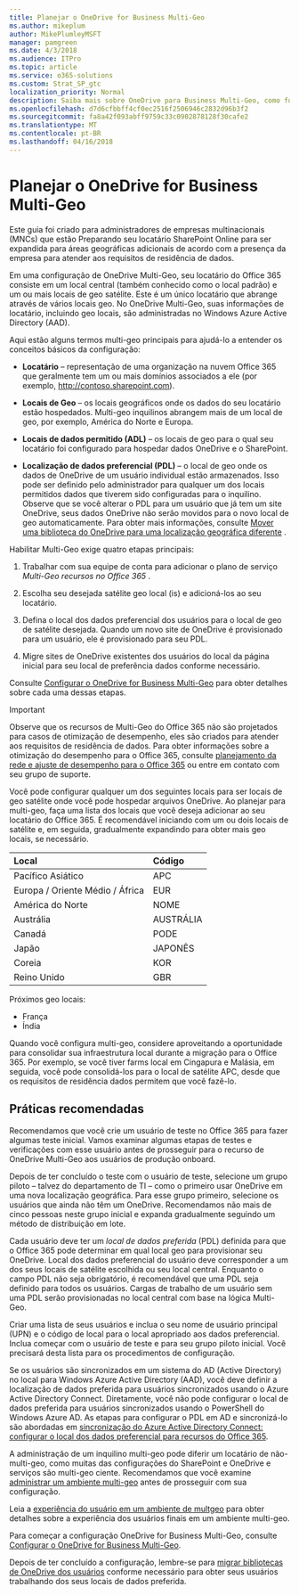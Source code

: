 ```yaml
---
title: Planejar o OneDrive for Business Multi-Geo
ms.author: mikeplum
author: MikePlumleyMSFT
manager: pamgreen
ms.date: 4/3/2018
ms.audience: ITPro
ms.topic: article
ms.service: o365-solutions
ms.custom: Strat_SP_gtc
localization_priority: Normal
description: Saiba mais sobre OneDrive para Business Multi-Geo, como funciona a multi-geo e geo-locais que estão disponíveis para armazenamento de dados.
ms.openlocfilehash: d7d6cfbbff4cf0ec2516f2506946c2832d96b3f2
ms.sourcegitcommit: fa8a42f093abff9759c33c0902878128f30cafe2
ms.translationtype: MT
ms.contentlocale: pt-BR
ms.lasthandoff: 04/16/2018
---
```

# <a name="plan-for-onedrive-for-business-multi-geo"></a>Planejar o OneDrive for Business Multi-Geo

Este guia foi criado para administradores de empresas multinacionais (MNCs) que estão Preparando seu locatário SharePoint Online para ser expandida para áreas geográficas adicionais de acordo com a presença da empresa para atender aos requisitos de residência de dados.

Em uma configuração de OneDrive Multi-Geo, seu locatário do Office 365 consiste em um local central (também conhecido como o local padrão) e um ou mais locais de geo satélite. Este é um único locatário que abrange através de vários locais geo. No OneDrive Multi-Geo, suas informações de locatário, incluindo geo locais, são administradas no Windows Azure Active Directory (AAD). 

Aqui estão alguns termos multi-geo principais para ajudá-lo a entender os conceitos básicos da configuração:

-   **Locatário** – representação de uma organização na nuvem Office 365 que geralmente tem um ou mais domínios associados a ele (por exemplo, http://contoso.sharepoint.com). 

-   **Locais de Geo** – os locais geográficos onde os dados do seu locatário estão hospedados. Multi-geo inquilinos abrangem mais de um local de geo, por exemplo, América do Norte e Europa.

-   **Locais de dados permitido (ADL)** – os locais de geo para o qual seu locatário foi configurado para hospedar dados OneDrive e o SharePoint.

-   **Localização de dados preferencial (PDL)** – o local de geo onde os dados de OneDrive de um usuário individual estão armazenados. Isso pode ser definido pelo administrador para qualquer um dos locais permitidos dados que tiverem sido configuradas para o inquilino. Observe que se você alterar o PDL para um usuário que já tem um site OneDrive, seus dados OneDrive não serão movidos para o novo local de geo automaticamente. Para obter mais informações, consulte [Mover uma biblioteca do OneDrive para uma localização geográfica diferente](move-onedrive-between-geo-locations.md) .

Habilitar Multi-Geo exige quatro etapas principais:

1.  Trabalhar com sua equipe de conta para adicionar o plano de serviço _Multi-Geo recursos no Office 365_ .

2.  Escolha seu desejada satélite geo local (is) e adicioná-los ao seu locatário.

3.  Defina o local dos dados preferencial dos usuários para o local de geo de satélite desejada. Quando um novo site de OneDrive é provisionado para um usuário, ele é provisionado para seu PDL.

4.  Migre sites de OneDrive existentes dos usuários do local da página inicial para seu local de preferência dados conforme necessário.

Consulte [Configurar o OneDrive for Business Multi-Geo](multi-geo-tenant-configuration.md) para obter detalhes sobre cada uma dessas etapas.

> [!IMPORTANT]
> Observe que os recursos de Multi-Geo do Office 365 não são projetados para casos de otimização de desempenho, eles são criados para atender aos requisitos de residência de dados. Para obter informações sobre a otimização do desempenho para o Office 365, consulte [planejamento da rede e ajuste de desempenho para o Office 365](https://support.office.com/article/e5f1228c-da3c-4654-bf16-d163daee8848) ou entre em contato com seu grupo de suporte.

Você pode configurar qualquer um dos seguintes locais para ser locais de geo satélite onde você pode hospedar arquivos OneDrive. Ao planejar para multi-geo, faça uma lista dos locais que você deseja adicionar ao seu locatário do Office 365. É recomendável iniciando com um ou dois locais de satélite e, em seguida, gradualmente expandindo para obter mais geo locais, se necessário.

<table>
<thead>
<tr class="header">
<th align="left"><strong>Local</strong></th>
<th align="left"><strong>Código</strong></th>
</tr>
</thead>
<tbody>
<tr class="odd">
<td align="left">Pacífico Asiático</td>
<td align="left">APC</td>
</tr>
<tr class="even">
<td align="left">Europa / Oriente Médio / África</td>
<td align="left">EUR</td>
</tr>
<tr class="odd">
<td align="left">América do Norte</td>
<td align="left">NOME</td>
</tr>
<tr class="even">
<td align="left">Austrália</td>
<td align="left">AUSTRÁLIA</td>
</tr>
<tr class="odd">
<td align="left">Canadá</td>
<td align="left">PODE</td>
</tr>
<tr class="odd">
<td align="left">Japão</td>
<td align="left">JAPONÊS</td>
</tr>
<tr class="even">
<td align="left">Coreia</td>
<td align="left">KOR</td>
</tr>
<tr class="odd">
<td align="left">Reino Unido</td>
<td align="left">GBR</td>
</tr>
</tbody>
</table>

Próximos geo locais:
  
- França
- Índia

Quando você configura multi-geo, considere aproveitando a oportunidade para consolidar sua infraestrutura local durante a migração para o Office 365. Por exemplo, se você tiver farms local em Cingapura e Malásia, em seguida, você pode consolidá-los para o local de satélite APC, desde que os requisitos de residência dados permitem que você fazê-lo.

## <a name="best-practices"></a>Práticas recomendadas

Recomendamos que você crie um usuário de teste no Office 365 para fazer algumas teste inicial. Vamos examinar algumas etapas de testes e verificações com esse usuário antes de prosseguir para o recurso de OneDrive Multi-Geo aos usuários de produção onboard.

Depois de ter concluído o teste com o usuário de teste, selecione um grupo piloto – talvez do departamento de TI – como o primeiro usar OneDrive em uma nova localização geográfica. Para esse grupo primeiro, selecione os usuários que ainda não têm um OneDrive. Recomendamos não mais de cinco pessoas neste grupo inicial e expanda gradualmente seguindo um método de distribuição em lote.

Cada usuário deve ter um *local de dados preferida* (PDL) definida para que o Office 365 pode determinar em qual local geo para provisionar seu OneDrive. Local dos dados preferencial do usuário deve corresponder a um dos seus locais de satélite escolhida ou seu local central. Enquanto o campo PDL não seja obrigatório, é recomendável que uma PDL seja definido para todos os usuários. Cargas de trabalho de um usuário sem uma PDL serão provisionadas no local central com base na lógica Multi-Geo.   

Criar uma lista de seus usuários e inclua o seu nome de usuário principal (UPN) e o código de local para o local apropriado aos dados preferencial. Inclua começar com o usuário de teste e para seu grupo piloto inicial. Você precisará desta lista para os procedimentos de configuração.

Se os usuários são sincronizados em um sistema do AD (Active Directory) no local para Windows Azure Active Directory (AAD), você deve definir a localização de dados preferida para usuários sincronizados usando o Azure Active Directory Connect. Diretamente, você não pode configurar o local de dados preferida para usuários sincronizados usando o PowerShell do Windows Azure AD. As etapas para configurar o PDL em AD e sincronizá-lo são abordadas em [sincronização do Azure Active Directory Connect: configurar o local dos dados preferencial para recursos do Office 365](https://docs.microsoft.com/en-us/azure/active-directory/connect/active-directory-aadconnectsync-feature-preferreddatalocation).

A administração de um inquilino multi-geo pode diferir um locatário de não-multi-geo, como muitas das configurações do SharePoint e OneDrive e serviços são multi-geo ciente. Recomendamos que você examine [administrar um ambiente multi-geo](administering-a-multi-geo-environment.md) antes de prosseguir com sua configuração.

Leia a [experiência do usuário em um ambiente de multgeo](multi-geo-user-experience.md) para obter detalhes sobre a experiência dos usuários finais em um ambiente multi-geo.

Para começar a configuração OneDrive for Business Multi-Geo, consulte [Configurar o OneDrive for Business Multi-Geo](multi-geo-tenant-configuration.md).

Depois de ter concluído a configuração, lembre-se para [migrar bibliotecas de OneDrive dos usuários](move-onedrive-between-geo-locations.md) conforme necessário para obter seus usuários trabalhando dos seus locais de dados preferida.

